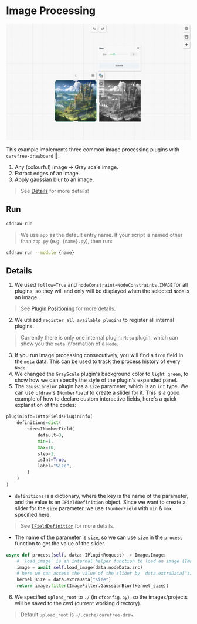 # Image Processing

![Image Processing](../assets/image-processing.png)

This example implements three common image processing plugins with `carefree-drawboard` 🎨:
1. Any (colourful) image -> Gray scale image.
2. Extract edges of an image.
3. Apply gaussian blur to an image.

> See [Details](#Details) for more details!

## Run

```bash
cfdraw run
```

> We use `app` as the default entry name. If your script is named other than `app.py` (e.g. `{name}.py`), then run:

```bash
cfdraw run --module {name}
```

## Details

1. We used `follow=True` and `nodeConstraint=NodeConstraints.IMAGE` for all plugins, so they will and only will be displayed when the selected `Node` is an image.

> See [Plugin Positioning](https://github.com/carefree0910/carefree-drawboard/wiki/Plugin-Positioning) for more details.

2. We utilized `register_all_available_plugins` to register all internal plugins.

> Currently there is only one internal plugin: `Meta` plugin, which can show you the `meta` information of a `Node`.

3. If you run image processing consecutively, you will find a `from` field in the `meta` data. This can be used to track the process history of every `Node`.
4. We changed the `GrayScale` plugin's background color to `light green`, to show how we can specify the style of the plugin's expanded panel.
5. The `GaussianBlur` plugin has a `size` parameter, which is an `int` type. We can use `cfdraw`'s `INumberField` to create a slider for it. This is a good example of how to declare custom interactive fields, here's a quick explanation of the codes:

```python
pluginInfo=IHttpFieldsPluginInfo(
    definitions=dict(
        size=INumberField(
            default=3,
            min=1,
            max=10,
            step=1,
            isInt=True,
            label="Size",
        )
    )
)
```

* `definitions` is a dictionary, where the key is the name of the parameter, and the value is an `IFieldDefinition` object. Since we want to create a slider for the `size` parameter, we use `INumberField` with `min` & `max` specified here.

> See [`IFieldDefinition`](https://github.com/carefree0910/carefree-drawboard/wiki/PythonHttpFieldsPlugin#ifielddefinition) for more details.

* The name of the parameter is `size`, so we can use `size` in the `process` function to get the value of the slider.

```python
async def process(self, data: IPluginRequest) -> Image.Image:
    # `load_image` is an internal helper function to load an image (Image.Image) from `src`.
    image = await self.load_image(data.nodeData.src)
    # here we can access the value of the slider by `data.extraData["size"]`
    kernel_size = data.extraData["size"]
    return image.filter(ImageFilter.GaussianBlur(kernel_size))
```

6. We specified `upload_root` to `./` (in `cfconfig.py`), so the images/projects will be saved to the cwd (current working directory).

> Default `upload_root` is `~/.cache/carefree-draw`.
